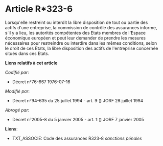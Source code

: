 # Article R*323-6

Lorsqu'elle restreint ou interdit la libre disposition de tout ou partie des actifs d'une entreprise, la commission de
contrôle des assurances informe, s'il y a lieu, les autorités compétentes des Etats membres de l'Espace économique européen
et peut leur demander de prendre les mesures nécessaires pour restreindre ou interdire dans les mêmes conditions, selon le
droit de ces Etats, la libre disposition des actifs de l'entreprise concernée situés dans ces Etats.

**Liens relatifs à cet article**

_Codifié par_:

  - Décret n°76-667 1976-07-16

_Modifié par_:

  - Décret n°94-635 du 25 juillet 1994 - art. 9 () JORF 26 juillet 1994

_Abrogé par_:

  - Décret n°2005-8 du 5 janvier 2005 - art. 1 () JORF 7 janvier 2005

**Liens**:

  - TXT_ASSOCIE: Code des assurances R323-8 *sanctions pénales*
